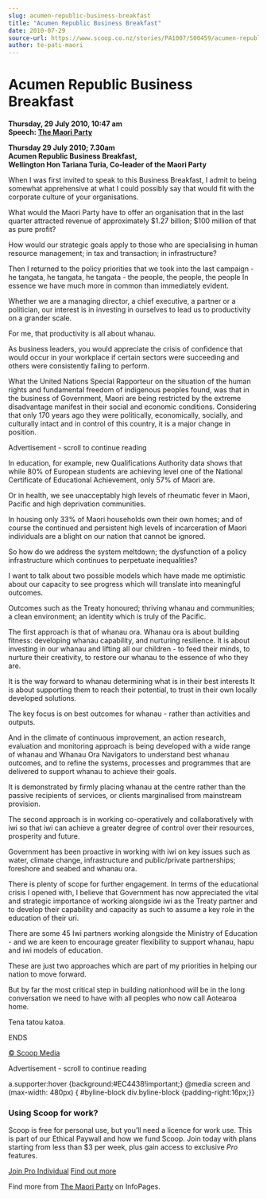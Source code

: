 ```yaml
---
slug: acumen-republic-business-breakfast
title: "Acumen Republic Business Breakfast"
date: 2010-07-29
source-url: https://www.scoop.co.nz/stories/PA1007/S00459/acumen-republic-business-breakfast.htm
author: te-pati-maori
---
```

Acumen Republic Business Breakfast
==================================

**Thursday, 29 July 2010, 10:47 am**  
**Speech: [The Maori Party](https://info.scoop.co.nz/The_Maori_Party)**

**Thursday 29 July 2010; 7.30am**  
**Acumen Republic Business Breakfast,**  
**Wellington Hon Tariana Turia, Co-leader of the Maori Party**

When I was first invited to speak to this Business Breakfast, I admit to being somewhat apprehensive at what I could possibly say that would fit with the corporate culture of your organisations.

What would the Maori Party have to offer an organisation that in the last quarter attracted revenue of approximately $1.27 billion; $100 million of that as pure profit?

How would our strategic goals apply to those who are specialising in human resource management; in tax and transaction; in infrastructure?

Then I returned to the policy priorities that we took into the last campaign - he tangata, he tangata, he tangata - the people, the people, the people In essence we have much more in common than immediately evident.

Whether we are a managing director, a chief executive, a partner or a politician, our interest is in investing in ourselves to lead us to productivity on a grander scale.

For me, that productivity is all about whanau.

As business leaders, you would appreciate the crisis of confidence that would occur in your workplace if certain sectors were succeeding and others were consistently failing to perform.

What the United Nations Special Rapporteur on the situation of the human rights and fundamental freedom of indigenous peoples found, was that in the business of Government, Maori are being restricted by the extreme disadvantage manifest in their social and economic conditions. Considering that only 170 years ago they were politically, economically, socially, and culturally intact and in control of this country, it is a major change in position.

Advertisement - scroll to continue reading





In education, for example, new Qualifications Authority data shows that while 80% of European students are achieving level one of the National Certificate of Educational Achievement, only 57% of Maori are.

Or in health, we see unacceptably high levels of rheumatic fever in Maori, Pacific and high deprivation communities.

In housing only 33% of Maori households own their own homes; and of course the continued and persistent high levels of incarceration of Maori individuals are a blight on our nation that cannot be ignored.

So how do we address the system meltdown; the dysfunction of a policy infrastructure which continues to perpetuate inequalities?

I want to talk about two possible models which have made me optimistic about our capacity to see progress which will translate into meaningful outcomes.

Outcomes such as the Treaty honoured; thriving whanau and communities; a clean environment; an identity which is truly of the Pacific.

The first approach is that of whanau ora. Whanau ora is about building fitness: developing whanau capability, and nurturing resilience. It is about investing in our whanau and lifting all our children - to feed their minds, to nurture their creativity, to restore our whanau to the essence of who they are.

It is the way forward to whanau determining what is in their best interests It is about supporting them to reach their potential, to trust in their own locally developed solutions.

The key focus is on best outcomes for whanau - rather than activities and outputs.

And in the climate of continuous improvement, an action research, evaluation and monitoring approach is being developed with a wide range of whanau and Whanau Ora Navigators to understand best whanau outcomes, and to refine the systems, processes and programmes that are delivered to support whanau to achieve their goals.

It is demonstrated by firmly placing whanau at the centre rather than the passive recipients of services, or clients marginalised from mainstream provision.

The second approach is in working co-operatively and collaboratively with iwi so that iwi can achieve a greater degree of control over their resources, prosperity and future.

Government has been proactive in working with iwi on key issues such as water, climate change, infrastructure and public/private partnerships; foreshore and seabed and whanau ora.

There is plenty of scope for further engagement. In terms of the educational crisis I opened with, I believe that Government has now appreciated the vital and strategic importance of working alongside iwi as the Treaty partner and to develop their capability and capacity as such to assume a key role in the education of their uri.

There are some 45 Iwi partners working alongside the Ministry of Education - and we are keen to encourage greater flexibility to support whanau, hapu and iwi models of education.

These are just two approaches which are part of my priorities in helping our nation to move forward.

But by far the most critical step in building nationhood will be in the long conversation we need to have with all peoples who now call Aotearoa home.

Tena tatou katoa.

ENDS

[© Scoop Media](http://www.scoop.co.nz/about/terms.html)  

Advertisement - scroll to continue reading



a.supporter:hover {background:#EC4438!important;} @media screen and (max-width: 480px) { #byline-block div.byline-block {padding-right:16px;}}

### Using Scoop for work?

Scoop is free for personal use, but you’ll need a licence for work use. This is part of our Ethical Paywall and how we fund Scoop. Join today with plans starting from less than $3 per week, plus gain access to exclusive _Pro_ features.  
  
[Join Pro Individual](https://pro.scoop.co.nz/Individual/?from=ProIn24) [Find out more](https://pro.scoop.co.nz/using-scoop-for-work/?from=ProIn24)

Find more from [The Maori Party](https://info.scoop.co.nz/The_Maori_Party) on InfoPages.